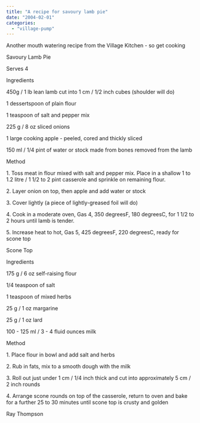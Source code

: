```yaml
---
title: "A recipe for savoury lamb pie"
date: "2004-02-01"
categories: 
  - "village-pump"
---
```


Another mouth watering recipe from the Village Kitchen - so get cooking

Savoury Lamb Pie

Serves 4

Ingredients

450g / 1 lb lean lamb cut into 1 cm / 1/2 inch cubes (shoulder will do)

1 dessertspoon of plain flour

1 teaspoon of salt and pepper mix

225 g / 8 oz sliced onions

1 large cooking apple - peeled, cored and thickly sliced

150 ml / 1/4 pint of water or stock made from bones removed from the lamb

Method

1\. Toss meat in flour mixed with salt and pepper mix. Place in a shallow 1 to 1.2 litre / 1 1/2 to 2 pint casserole and sprinkle on remaining flour.

2\. Layer onion on top, then apple and add water or stock

3\. Cover lightly (a piece of lightly-greased foil will do)

4\. Cook in a moderate oven, Gas 4, 350 degreesF, 180 degreesC, for 1 1/2 to 2 hours until lamb is tender.

5\. Increase heat to hot, Gas 5, 425 degreesF, 220 degreesC, ready for scone top

Scone Top

Ingredients

175 g / 6 oz self-raising flour

1/4 teaspoon of salt

1 teaspoon of mixed herbs

25 g / 1 oz margarine

25 g / 1 oz lard

100 - 125 ml / 3 - 4 fluid ounces milk

Method

1\. Place flour in bowl and add salt and herbs

2\. Rub in fats, mix to a smooth dough with the milk

3\. Roll out just under 1 cm / 1/4 inch thick and cut into approximately 5 cm / 2 inch rounds

4\. Arrange scone rounds on top of the casserole, return to oven and bake for a further 25 to 30 minutes until scone top is crusty and golden

Ray Thompson

